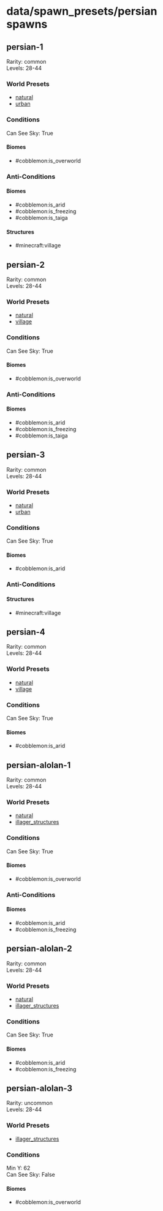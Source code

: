 # data/spawn_presets/persian spawns  
  
## persian-1  
Rarity: common  
Levels: 28-44  
  
### World Presets  
* [natural](/data/world_presets/natural.md)  
* [urban](/data/world_presets/urban.md)  
  
### Conditions  
Can See Sky: True  
  
#### Biomes  
  * #cobblemon:is_overworld
  
  
### Anti-Conditions  
  
#### Biomes  
  * #cobblemon:is_arid
  * #cobblemon:is_freezing
  * #cobblemon:is_taiga
  
  
#### Structures  
  * #minecraft:village
  
  
## persian-2  
Rarity: common  
Levels: 28-44  
  
### World Presets  
* [natural](/data/world_presets/natural.md)  
* [village](/data/world_presets/village.md)  
  
### Conditions  
Can See Sky: True  
  
#### Biomes  
  * #cobblemon:is_overworld
  
  
### Anti-Conditions  
  
#### Biomes  
  * #cobblemon:is_arid
  * #cobblemon:is_freezing
  * #cobblemon:is_taiga
  
  
## persian-3  
Rarity: common  
Levels: 28-44  
  
### World Presets  
* [natural](/data/world_presets/natural.md)  
* [urban](/data/world_presets/urban.md)  
  
### Conditions  
Can See Sky: True  
  
#### Biomes  
  * #cobblemon:is_arid
  
  
### Anti-Conditions  
  
#### Structures  
  * #minecraft:village
  
  
## persian-4  
Rarity: common  
Levels: 28-44  
  
### World Presets  
* [natural](/data/world_presets/natural.md)  
* [village](/data/world_presets/village.md)  
  
### Conditions  
Can See Sky: True  
  
#### Biomes  
  * #cobblemon:is_arid
  
  
## persian-alolan-1  
Rarity: common  
Levels: 28-44  
  
### World Presets  
* [natural](/data/world_presets/natural.md)  
* [illager_structures](/data/world_presets/illager_structures.md)  
  
### Conditions  
Can See Sky: True  
  
#### Biomes  
  * #cobblemon:is_overworld
  
  
### Anti-Conditions  
  
#### Biomes  
  * #cobblemon:is_arid
  * #cobblemon:is_freezing
  
  
## persian-alolan-2  
Rarity: common  
Levels: 28-44  
  
### World Presets  
* [natural](/data/world_presets/natural.md)  
* [illager_structures](/data/world_presets/illager_structures.md)  
  
### Conditions  
Can See Sky: True  
  
#### Biomes  
  * #cobblemon:is_arid
  * #cobblemon:is_freezing
  
  
## persian-alolan-3  
Rarity: uncommon  
Levels: 28-44  
  
### World Presets  
* [illager_structures](/data/world_presets/illager_structures.md)  
  
### Conditions  
Min Y: 62  
Can See Sky: False  
  
#### Biomes  
  * #cobblemon:is_overworld
  
